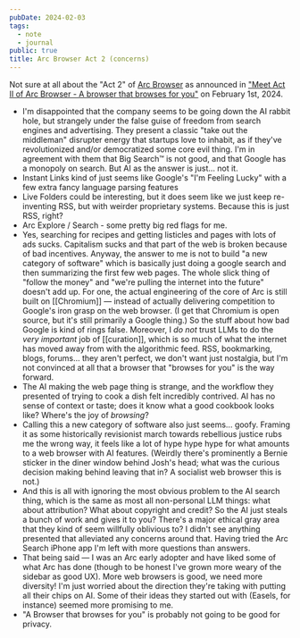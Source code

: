 ```yaml
---
pubDate: 2024-02-03
tags:
  - note
  - journal
public: true
title: Arc Browser Act 2 (concerns)
---
```


Not sure at all about the "Act 2" of [Arc Browser](http://arc.net) as announced in ["Meet Act II of Arc Browser - A browser that browses for you"](https://www.youtube.com/watch?v=WIeJF3kL5ng) on February 1st, 2024.

- I'm disappointed that the company seems to be going down the AI rabbit hole, but strangely under the false guise of freedom from search engines and advertising. They present a classic "take out the middleman" disrupter energy that startups love to inhabit, as if they've revolutionized and/or democratized some core evil thing. I'm in agreement with them that Big Search™ is not good, and that Google has a monopoly on search. But AI as the answer is just... not it.
- Instant Links kind of just seems like Google's "I'm Feeling Lucky" with a few extra fancy language parsing features
- Live Folders could be interesting, but it does seem like we just keep re-inventing RSS, but with weirder proprietary systems. Because this is just RSS, right?
- Arc Explore / Search - some pretty big red flags for me.
- Yes, searching for recipes and getting listicles and pages with lots of ads sucks. Capitalism sucks and that part of the web is broken because of bad incentives. Anyway, the answer to me is not to build "a new category of software" which is basically just doing a google search and then summarizing the first few web pages. The whole slick thing of "follow the money" and "we're pulling the internet into the future" doesn't add up. For one, the actual engineering of the core of Arc is still built on [[Chromium]] — instead of actually delivering competition to Google's iron grasp on the web browser. (I get that Chromium is open source, but it's still primarily a Google thing.) So the stuff about how bad Google is kind of rings false. Moreover, I *do not* trust LLMs to do the *very important* job of [[curation]], which is so much of what the internet has moved away from with the algorithmic feed. RSS, bookmarking, blogs, forums... they aren't perfect, we don't want just nostalgia, but I'm not convinced at all that a browser that "browses for you" is the way forward.
- The AI making the web page thing is strange, and the workflow they presented of trying to cook a dish felt incredibly contrived. AI has no sense of context or taste; does it know what a good cookbook looks like? Where's the joy of *browsing*?
- Calling this a new category of software also just seems... goofy. Framing it as some historically revisionist march towards rebellious justice rubs me the wrong way, it feels like a lot of hype hype hype for what amounts to a web browser with AI features. (Weirdly there's prominently a Bernie sticker in the diner window behind Josh's head; what was the curious decision making behind leaving that in? A socialist web browser this is not.)
- And this is all with ignoring the most obvious problem to the AI search thing, which is the same as most all non-personal LLM things: what about attribution? What about copyright and credit? So the AI just steals a bunch of work and gives it to you? There's a major ethical gray area that they kind of seem willfully oblivious to? I didn't see anything presented that alleviated any concerns around that. Having tried the Arc Search iPhone app I'm left with more questions than answers.
- That being said — I was an Arc early adopter and have liked some of what Arc has done (though to be honest I've grown more weary of the sidebar as good UX). More web browsers is good, we need more diversity! I'm just worried about the direction they're taking with putting all their chips on AI. Some of their ideas they started out with (Easels, for instance) seemed more promising to me.
- "A Browser that browses for you" is probably not going to be good for privacy.
